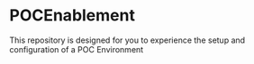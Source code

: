 # POCEnablement
This repository is designed for you to experience the setup and configuration of a POC Environment
